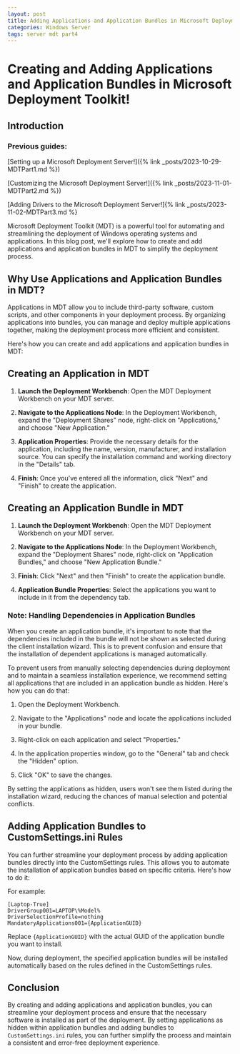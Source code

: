 ```yaml
---
layout: post
title: Adding Applications and Application Bundles in Microsoft Deployment Toolkit!
categories: Windows Server
tags: server mdt part4
---
```


# Creating and Adding Applications and Application Bundles in Microsoft Deployment Toolkit!

## Introduction

### Previous guides:

[Setting up a Microsoft Deployment Server!]({% link _posts/2023-10-29-MDTPart1.md %})

[Customizing the Microsoft Deployment Server!]({% link _posts/2023-11-01-MDTPart2.md %})

[Adding Drivers to the Microsoft Deployment Server!]{% link _posts/2023-11-02-MDTPart3.md %}

Microsoft Deployment Toolkit (MDT) is a powerful tool for automating and streamlining the deployment of Windows operating systems and applications. In this blog post, we'll explore how to create and add applications and application bundles in MDT to simplify the deployment process.



## Why Use Applications and Application Bundles in MDT?

Applications in MDT allow you to include third-party software, custom scripts, and other components in your deployment process. By organizing applications into bundles, you can manage and deploy multiple applications together, making the deployment process more efficient and consistent.

Here's how you can create and add applications and application bundles in MDT:

## Creating an Application in MDT

1) **Launch the Deployment Workbench**: Open the MDT Deployment Workbench on your MDT server.

2) **Navigate to the Applications Node**: In the Deployment Workbench, expand the "Deployment Shares" node, right-click on "Applications," and choose "New Application."

3) **Application Properties**: Provide the necessary details for the application, including the name, version, manufacturer, and installation source. You can specify the installation command and working directory in the "Details" tab.

4) **Finish**: Once you've entered all the information, click "Next" and "Finish" to create the application.


## Creating an Application Bundle in MDT

1) **Launch the Deployment Workbench**: Open the MDT Deployment Workbench on your MDT server.

2) **Navigate to the Applications Node**: In the Deployment Workbench, expand the "Deployment Shares" node, right-click on "Application Bundles," and choose "New Application Bundle."

3) **Finish**: Click "Next" and then "Finish" to create the application bundle.

4) **Application Bundle Properties**: Select the applications you want to include in it from the dependency tab.


### Note: Handling Dependencies in Application Bundles

When you create an application bundle, it's important to note that the dependencies included in the bundle will not be shown as selected during the client installation wizard. This is to prevent confusion and ensure that the installation of dependent applications is managed automatically.

To prevent users from manually selecting dependencies during deployment and to maintain a seamless installation experience, we recommend setting all applications that are included in an application bundle as hidden. Here's how you can do that:

1) Open the Deployment Workbench.

2) Navigate to the "Applications" node and locate the applications included in your bundle.

3) Right-click on each application and select "Properties."

4) In the application properties window, go to the "General" tab and check the "Hidden" option.

5) Click "OK" to save the changes.

By setting the applications as hidden, users won't see them listed during the installation wizard, reducing the chances of manual selection and potential conflicts.

## Adding Application Bundles to CustomSettings.ini Rules

You can further streamline your deployment process by adding application bundles directly into the CustomSettings rules. This allows you to automate the installation of application bundles based on specific criteria. Here's how to do it:

For example:


```
[Laptop-True]
DriverGroup001=LAPTOP\%Model%
DriverSelectionProfile=nothing
MandatoryApplications001={ApplicationGUID}
```
Replace `{ApplicationGUID}` with the actual GUID of the application bundle you want to install.


Now, during deployment, the specified application bundles will be installed automatically based on the rules defined in the CustomSettings rules.

## Conclusion

By creating and adding applications and application bundles, you can streamline your deployment process and ensure that the necessary software is installed as part of the deployment. 
By setting applications as hidden within application bundles and adding bundles to `CustomSettings.ini` rules, you can further simplify the process and maintain a consistent and error-free deployment experience.